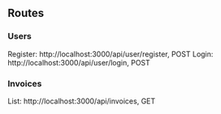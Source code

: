 ## Routes

### Users

Register: http://localhost:3000/api/user/register, POST
Login: http://localhost:3000/api/user/login, POST

### Invoices

List: http://localhost:3000/api/invoices, GET